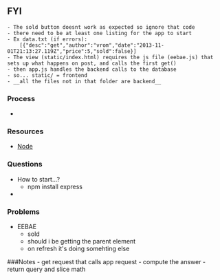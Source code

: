 ## FYI 
	- The sold button doesnt work as expected so ignore that code
	- there need to be at least one listing for the app to start
	- Ex data.txt (if errors):
		[{"desc":"get","author":"vrom","date":"2013-11-01T21:13:27.119Z","price":5,"sold":false}]
	- The view (static/index.html) requires the js file (eebae.js) that sets up what happens on post, and calls the first get()
	- then app.js handles the backend calls to the database
	- so... static/ = frontend
	- __all the files not in that folder are backend__



### Process
+ 

### Resources
+ [Node](node.js)

### Questions
+ How to start...? 
  - npm install express
+ 

### Problems
+ EEBAE
  - sold
  - should i be getting the parent element
  - on refresh it's doing somehting else 


###Notes 
	- get request that calls app request
	- compute the answer
	- return query and slice math
